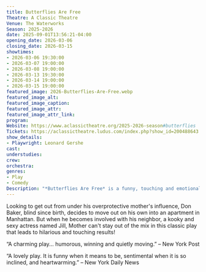 ```yaml
---
title: Butterflies Are Free
Theatre: A Classic Theatre
Venue: The Waterworks
Season: 2025-2026
date: 2025-09-01T13:56:21-04:00
opening_date: 2026-03-06
closing_date: 2026-03-15
showtimes:
- 2026-03-06 19:30:00
- 2026-03-07 19:00:00
- 2026-03-08 19:00:00
- 2026-03-13 19:30:00
- 2026-03-14 19:00:00
- 2026-03-15 19:00:00
featured_image: 2026-Butterflies-Are-Free.webp
featured_image_alt: 
featured_image_caption: 
featured_image_attr: 
featured_image_attr_link: 
program:
Website: https://www.aclassictheatre.org/2025-2026-season#butterflies
Tickets: https://aclassictheatre.ludus.com/index.php?show_id=200488643
show_details: 
- Playwright: Leonard Gershe
cast:
understudies:
crew:
orchestra:
genres:
- Play
- Comedy
Description: "*Butterflies Are Free* is a funny, touching and emotional play about the risks that go along with striking out on your own and falling in love."
---
```

Looking to get out from under his overprotective mother's influence, Don Baker, blind since birth, decides to move out on his own into an apartment in Manhattan. But when he becomes involved with his neighbor, a kooky and sexy actress named Jill, Mother can't stay out of the mix in this classic play that leads to hilarious and touching results!

“A charming play... humorous, winning and quietly moving.” – New York Post
 
“A lovely play. It is funny when it means to be, sentimental when it is so inclined, and heartwarming.” – New York Daily News